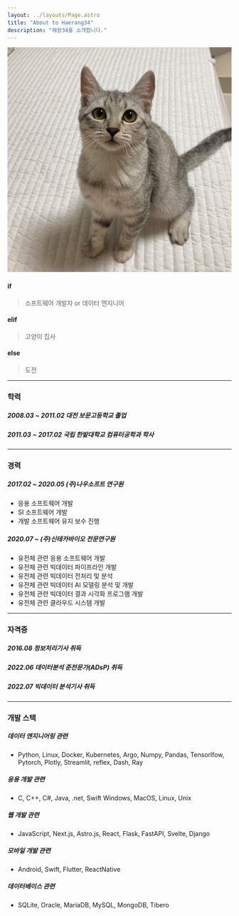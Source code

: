 ```yaml
---
layout: ../layouts/Page.astro
title: "About to Haerang34"
description: "해랑34를 소개합니다."
---
```

!["Realworld Haerang](../assets/img/about/profile.png)
#### if  
> 소프트웨어 개발자 or
> 데이터 엔지니어  
#### elif 
> 고양이 집사

#### else
> 도전
---

### 학력
##### 2008.03 ~ 2011.02 대전 보문고등학교 졸업
##### 2011.03 ~ 2017.02 국립 한밭대학교 컴퓨터공학과 학사
---

### 경력
##### 2017.02 ~ 2020.05 (주)나우소프트 연구원
- 응용 소프트웨어 개발
- SI 소프트웨어 개발
- 개발 소프트웨어 유지 보수 진행
##### 2020.07 ~  (주)신테카바이오 전문연구원
- 유전체 관련 응용 소프트웨어 개발
- 유전체 관련 빅데이터 파이프라인 개발
- 유전체 관련 빅데이터 전처리 및 분석
- 유전체 관련 빅데이터 AI 모델링 분석 및 개발
- 유전체 관련 빅데이터 결과 시각화 프로그램 개발
- 유전체 관련 클라우드 시스템 개발
---

### 자격증
##### 2016.08 정보처리기사 취득
##### 2022.06 데이터분석 준전문가(ADsP) 취득
##### 2022.07 빅데이터 분석기사 취득
---

### 개발 스택
##### 데이터 엔지니어링 관련
- Python, Linux, Docker, Kubernetes, Argo, Numpy, Pandas, Tensorlfow, Pytorch, Plotly, Streamlit, reflex, Dash, Ray
##### 응용 개발 관련
- C, C++, C#, Java, .net, Swift Windows, MacOS, Linux, Unix
##### 웹 개발 관련
- JavaScript, Next.js, Astro.js, React, Flask, FastAPI, Svelte, Django
##### 모바일 개발 관련
- Android, Swift, Flutter, ReactNative
##### 데이터베이스 관련
- SQLite, Oracle, MariaDB, MySQL, MongoDB, Tibero